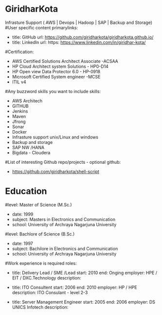 # GiridharKota
Infrasture Support ( AWS | Devops | Hadoop | SAP | Backup and Storage)
#User specific content
primarylinks:
 - title: GitHub
   url: https://github.com/giridharkota/giridharkota.github.io/
 - title: LinkedIn
   url: https: https://www.linkedin.com/in/giridhar-kota/
   
#Certification:
  -	AWS Certified Solutions Architect Associate -ACSAA
  - HP Cloud Architect system Solutions - HP0-D14 
  - HP Open view Data Protector 6.0 - HP-0918 
  - Microsoft Certified System engineer -MCSE
  - ITIL v4

#Any buzzword skills you want to include
skills:
 - AWS Architech
 - GITHUB
 - Jenkins
 - Maven
 - Jfrong
 - Sonar
 - Docker
 - Infrasture support unix/Linux and windows
 - Backup and storage
 - SAP NW /HANA
 - Bigdata - Cloudera
 
#List of interesting Github repo/projects - optional
github:
 - https://github.com/giridharkota/shell-script
 
# Education
 #level: Master of Science (M.Sc.)
 - date: 1999
 - subject: Masters in Electronics and Communication 
 - school: University of Archraya Nagarjuna University
   
 #level: Bachlore of Science (B.Sc.)
 - date: 1997
 - subject: Bachilore in Electronics and Communication 
 - school: University of Archraya Nagarjuna University

 #Work experience is required
roles:
 - title: Delivery Lead / SME /Lead
   start: 2010
   end: Onging 
   employer: HPE / EIT / DXC.Technology
   description:	 
   
 - title: ITO Consultent
   start: 2006
   end: 2010
   employer: HP / HPE
   description: ITO Consulant - level 2-3
   
 - title: Server Management Engineer
   start: 2005
   end: 2006
   employer: DS UNICS Infotech
   description: 
